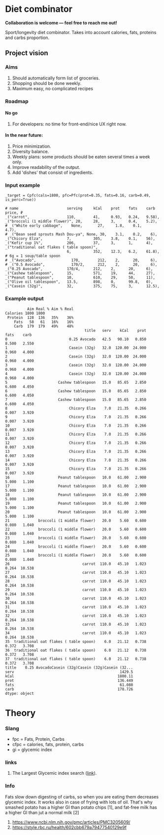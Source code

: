 # Diet combinator

<b>Collaboration is welcome — feel free to reach me out!</b>

Sport/longevity diet combinator. Takes into account calories, fats, proteins and carbs proportion.

## Project vision

### Aims

1. Should automatically form list of groceries.
1. Shopping should be done weekly.
1. Maximum easy, no complicated recipes

### Roadmap

#### No go

1. For developers: no time for front-end/nice UX right now.

#### In the near future:

1. Price minimization.
1. Diversity balance.
1. Weekly plans: some products should be eaten several times a week only.
1. Improve readability of the output.
1. Add 'dishes' that consist of ingredients.

### Input example

```_target = Cpfc(cals=1800, pfc=Pfc(prot=0.35, fats=0.16, carb=0.49, is_perc=True))```

```
# name                      serving     kCal    prot    fats    carb    price, ₽
_("carrot",                 110,        41,     0.93,   0.24,   9.58),
_("broccoli (1 middle flower)", 20,     28,     3,      0.4,    5.2),
# _("White early cabbage",    None,       27,     1.8,    0.1,    4.7),
# _("Bean seed sprouts Mash Dou-ya", None, 30,    3.1,    0.2,    6),
_("Chicory Elza",           7,          305,    3.8,    0.1,    56),
_("Kefir cup 1%",           206,        37,     3,      1,      4),
_("traditional oat flakes ( table spoon)",
                            6,          352,    12.3,   6.2,    61.8),  # 6g = 1 soup/table spoon
# _("Avocado",                170,        212,    2,      20,     6),
# _("0.5 Avocado",            170/2,      212,    2,      20,     6),
_("0.25 Avocado",           170/4,      212,    2,      20,     6),
_("Cashew tablespoon",      15,         571,    19,     44,     27),
_("Peanut tablespoon",      10,         610,    29,     50,     11),
_("Olive oil tablespoon",   13.5,       898,    0,      99.8,   0),
_("Casein (32g)",           32,         375,    75,     3,      12.5),
```

### Example output

```
          Aim Real % Aim % Real
Calories 1800 1800             
 Protein  128  136   35%    36%
    Fats   58   61   16%    16%
    Carb  179  179   49%    48%
                                    title   serv    kCal    prot   fats    carb
0                            0.25 Avocado   42.5   90.10   0.850  8.500   2.550
1                            Casein (32g)   32.0  120.00  24.000  0.960   4.000
2                            Casein (32g)   32.0  120.00  24.000  0.960   4.000
3                            Casein (32g)   32.0  120.00  24.000  0.960   4.000
4                            Casein (32g)   32.0  120.00  24.000  0.960   4.000
5                       Cashew tablespoon   15.0   85.65   2.850  6.600   4.050
6                       Cashew tablespoon   15.0   85.65   2.850  6.600   4.050
7                       Cashew tablespoon   15.0   85.65   2.850  6.600   4.050
8                            Chicory Elza    7.0   21.35   0.266  0.007   3.920
9                            Chicory Elza    7.0   21.35   0.266  0.007   3.920
10                           Chicory Elza    7.0   21.35   0.266  0.007   3.920
11                           Chicory Elza    7.0   21.35   0.266  0.007   3.920
12                           Chicory Elza    7.0   21.35   0.266  0.007   3.920
13                           Chicory Elza    7.0   21.35   0.266  0.007   3.920
14                           Chicory Elza    7.0   21.35   0.266  0.007   3.920
15                           Chicory Elza    7.0   21.35   0.266  0.007   3.920
16                      Peanut tablespoon   10.0   61.00   2.900  5.000   1.100
17                      Peanut tablespoon   10.0   61.00   2.900  5.000   1.100
18                      Peanut tablespoon   10.0   61.00   2.900  5.000   1.100
19                      Peanut tablespoon   10.0   61.00   2.900  5.000   1.100
20                      Peanut tablespoon   10.0   61.00   2.900  5.000   1.100
21             broccoli (1 middle flower)   20.0    5.60   0.600  0.080   1.040
22             broccoli (1 middle flower)   20.0    5.60   0.600  0.080   1.040
23             broccoli (1 middle flower)   20.0    5.60   0.600  0.080   1.040
24             broccoli (1 middle flower)   20.0    5.60   0.600  0.080   1.040
25             broccoli (1 middle flower)   20.0    5.60   0.600  0.080   1.040
26                                 carrot  110.0   45.10   1.023  0.264  10.538
27                                 carrot  110.0   45.10   1.023  0.264  10.538
28                                 carrot  110.0   45.10   1.023  0.264  10.538
29                                 carrot  110.0   45.10   1.023  0.264  10.538
30                                 carrot  110.0   45.10   1.023  0.264  10.538
31                                 carrot  110.0   45.10   1.023  0.264  10.538
32                                 carrot  110.0   45.10   1.023  0.264  10.538
33                                 carrot  110.0   45.10   1.023  0.264  10.538
34                                 carrot  110.0   45.10   1.023  0.264  10.538
35  traditional oat flakes ( table spoon)    6.0   21.12   0.738  0.372   3.708
36  traditional oat flakes ( table spoon)    6.0   21.12   0.738  0.372   3.708
37  traditional oat flakes ( table spoon)    6.0   21.12   0.738  0.372   3.708
title    0.25 AvocadoCasein (32g)Casein (32g)Casein (32...
serv                                                1429.5
kCal                                               1800.11
prot                                               136.449
fats                                                61.088
carb                                               178.726
dtype: object
```

# Theory

### Slang

- fpc = Fats, Protein, Carbs
- cfpc = calories, fats, protein, carbs
- gi = glycemic index

### links

1. The Largest Glycemic index search ([link](https://glycemicindex.com/gi-search/)).

### Info

Fats slow down digesting of carbs, so when you are eating them decreases glycemic index. It works also in case of frying
with lots of oil. That's why smashed potato has a higher GI than potato chips [1], and fat-free milk has a higher GI
than jut a normal milk [2]

1. https://www.ncbi.nlm.nih.gov/pmc/articles/PMC3205609/
2. https://style.rbc.ru/health/602cbb679a79477540129e9f
